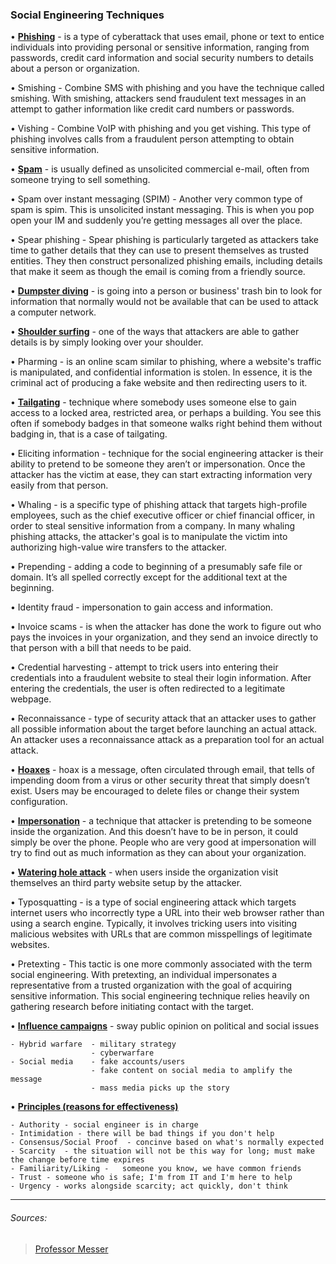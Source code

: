 ### Social Engineering Techniques

• [**Phishing**](https://www.professormesser.com/security-plus/sy0-601/sy0-601-video/phishing-5/)  - is a type of cyberattack that uses email, phone or text to entice individuals into providing personal or sensitive information, ranging from passwords, credit card information and social security numbers to details about a person or organization.

• Smishing - Combine SMS with phishing and you have the technique called smishing. With smishing, attackers send fraudulent text messages in an attempt to gather information like credit card numbers or passwords.

• Vishing  - Combine VoIP with phishing and you get vishing. This type of phishing involves calls from a fraudulent person attempting to obtain sensitive information.

• [**Spam**](https://www.professormesser.com/security-plus/sy0-601/sy0-601-video/spam-3/) - is usually defined as unsolicited commercial e-mail, often from someone trying to sell something.

• Spam over instant messaging (SPIM) - Another very common type of spam is spim. This is unsolicited instant messaging. This is when you pop open your IM and suddenly you’re getting messages all over the place.

• Spear phishing - Spear phishing is particularly targeted as attackers take time to gather details that they can use to present themselves as trusted entities. They then construct personalized phishing emails, including details that make it seem as though the email is coming from a friendly source.

• [**Dumpster diving**](https://www.professormesser.com/security-plus/sy0-601/sy0-601-video/dumpster-diving-4/)  -  is going into a person or business' trash bin to look for information that normally would not be available that can be used to attack a computer network.

• [**Shoulder surfing**](https://www.professormesser.com/security-plus/sy0-601/sy0-601-video/shoulder-surfing-4/) - one of the ways that attackers are able to gather details is by simply looking over your shoulder.

• Pharming  -  is an online scam similar to phishing, where a website's traffic is manipulated, and confidential information is stolen. In essence, it is the criminal act of producing a fake website and then redirecting users to it.

• [**Tailgating**](https://www.professormesser.com/security-plus/sy0-601/sy0-601-video/other-social-engineering-attacks/) -  technique where somebody uses someone else to gain access to a locked area, restricted area, or perhaps a building. You see this often if somebody badges in that someone walks right behind them without badging in, that is a case of tailgating. 

• Eliciting information - technique for the social engineering attacker is their ability to pretend to be someone they aren’t or impersonation. Once the attacker has the victim at ease, they can start extracting information very easily from that person.

• Whaling - is a specific type of phishing attack that targets high-profile employees, such as the chief executive officer or chief financial officer, in order to steal sensitive information from a company. In many whaling phishing attacks, the attacker's goal is to manipulate the victim into authorizing high-value wire transfers to the attacker.

• Prepending - adding a code to beginning of a presumably safe file or domain. It’s all spelled correctly except for the additional text at the beginning.

• Identity fraud - impersonation to gain access and information.

• Invoice scams  - is when the attacker has done the work to figure out who pays the invoices in your organization, and they send an invoice directly to that person with a bill that needs to be paid.

• Credential harvesting - attempt to trick users into entering their credentials into a fraudulent website to steal their login information. After entering the credentials, the user is often redirected to a legitimate webpage.

• Reconnaissance - type of security attack that an attacker uses to gather all possible information about the target before launching an actual attack. An attacker uses a reconnaissance attack as a preparation tool for an actual attack.

• [**Hoaxes**](https://www.professormesser.com/security-plus/sy0-601/sy0-601-video/hoaxes-4/)  - hoax is a message, often circulated through email, that tells of impending doom from a virus or other security threat that simply doesn’t exist. Users may be encouraged to delete files or change their system configuration.

• [**Impersonation**](https://www.professormesser.com/security-plus/sy0-601/sy0-601-video/impersonation-3/) - a technique that attacker is pretending to be someone inside the organization. And this doesn’t have to be in person, it could simply be over the phone. People who are very good at impersonation will try to find out as much information as they can about your organization.

• [**Watering hole attack**](https://www.professormesser.com/security-plus/sy0-601/sy0-601-video/watering-hole-attacks-2/) - when users inside the organization visit themselves an third party website setup by the attacker.

• Typosquatting - is a type of social engineering attack which targets internet users who incorrectly type a URL into their web browser rather than using a search engine. Typically, it involves tricking users into visiting malicious websites with URLs that are common misspellings of legitimate websites.

• Pretexting - This tactic is one more commonly associated with the term social engineering. With pretexting, an individual impersonates a representative from a trusted organization with the goal of acquiring sensitive information. This social engineering technique relies heavily on gathering research before initiating contact with the target.

• [**Influence campaigns**](https://www.professormesser.com/security-plus/sy0-601/sy0-601-video/influence-campaigns/) - sway public opinion on political and social issues

    - Hybrid warfare  - military strategy
                      - cyberwarfare
    - Social media    - fake accounts/users
                      - fake content on social media to amplify the message
                      - mass media picks up the story
                    
• [**Principles (reasons for effectiveness)**](https://www.professormesser.com/security-plus/sy0-601/sy0-601-video/principles-of-social-engineering-2/)

    - Authority - social engineer is in charge 
    - Intimidation - there will be bad things if you don't help 
    - Consensus/Social Proof  - concinve based on what's normally expected 
    - Scarcity  - the situation will not be this way for long; must make the change before time expires
    - Familiarity/Liking -   someone you know, we have common friends
    - Trust - someone who is safe; I'm from IT and I'm here to help
    - Urgency - works alongside scarcity; act quickly, don't think
    
--- 
###### Sources:
> [Professor Messer](https://www.professormesser.com/)
